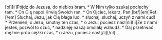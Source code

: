 [ol][li]Pójdź do Jezusa, do niebios bram. * W Nim tylko szukaj pociechy tam. * On Cię napoi Krwią Swoich ran, * On Ojciec, lekarz, Pan.[br/][em]Ref.[/em] Słuchaj, Jezu, jak Cię błaga lud, * słuchaj, słuchaj, uczyń z nami cud! * Przemień, o Jezu, smutny ten czas, * o Jezu, pociesz nas![/li][li]Że z nami jesteś, pozwól to czuć, * nadzieję naszą omdlałą wzbudź. * Daj przetrwać mężnie prób ciężki czas, * o Jezu, pociesz nas![/li][/ol]